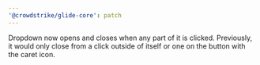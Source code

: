 ```yaml
---
'@crowdstrike/glide-core': patch
---
```


Dropdown now opens and closes when any part of it is clicked. Previously, it would only close from a click outside of itself or one on the button with the caret icon.
